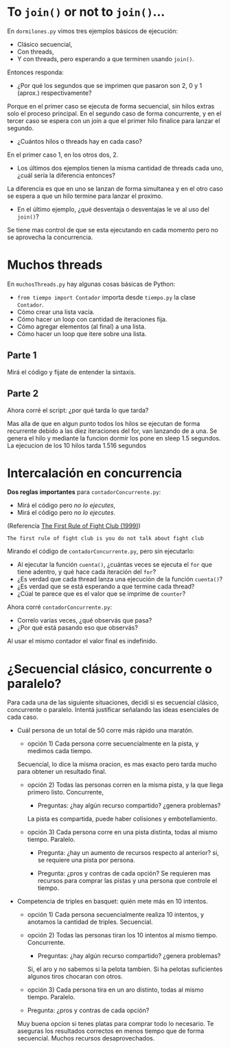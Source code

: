 # To `join()` or not to `join()`...

En `dormilones.py` vimos tres ejemplos básicos de ejecución:

- Clásico secuencial,
- Con threads,
- Y con threads, pero esperando a que terminen usando `join()`.

Entonces responda:
- ¿Por qué los segundos que se imprimen que pasaron son 2, 0 y 1 (aprox.) respectivamente?

Porque en el primer caso se ejecuta de forma secuencial, sin hilos extras solo el
proceso principal.
En el segundo caso de forma concurrente, y en el tercer caso
se espera con un join a que el primer hilo finalice para
lanzar el segundo.

- ¿Cuántos hilos o threads hay en cada caso?

En el primer caso 1, en los otros dos, 2.

- Los últimos dos ejemplos tienen la misma cantidad de threads cada uno, ¿cuál sería la diferencia entonces?

La diferencia es que en uno se lanzan de forma simultanea y en el otro caso se espera a
que un hilo termine para lanzar el proximo.

- En el último ejemplo, ¿qué desventaja o desventajas le ve al uso del `join()`?

Se tiene mas control de que se esta ejecutando en cada momento pero no se
aprovecha la concurrencia.

# Muchos threads

En `muchosThreads.py` hay algunas cosas básicas de Python:
- `from tiempo import Contador` importa desde `tiempo.py` la clase `Contador`.
- Cómo crear una lista vacía.
- Cómo hacer un loop con cantidad de iteraciones fija.
- Cómo agregar elementos (al final) a una lista.
- Cómo hacer un loop que itere sobre una lista.

## Parte 1
Mirá el código y fijate de entender la sintaxis.

## Parte 2
Ahora corré el script: ¿por qué tarda lo que tarda?

Mas alla de que en algun punto todos los hilos se ejecutan
de forma recurrente debido a las diez iteraciones del for,
van lanzando de a una. Se genera el hilo y mediante
la funcion dormir los pone en sleep 1.5 segundos.
La ejecucion de los 10 hilos tarda 1.516 segundos




# Intercalación en concurrencia

**Dos reglas importantes** para `contadorConcurrente.py`:
- Mirá el código pero _no lo ejecutes_,
- Mirá el código pero _no lo ejecutes_.

(Referencia [The First Rule of Fight Club (1999)](https://www.youtube.com/watch?v=dC1yHLp9bWA))

`The first rule of fight club is you do not talk about fight club`

Mirando el código de `contadorConcurrente.py`, pero sin ejecutarlo:
- Al ejecutar la función `cuenta()`, ¿cuántas veces se ejecuta el `for` que tiene adentro, y qué hace cada iteración del `for`?
- ¿Es verdad que cada thread lanza una ejecución de la función `cuenta()`?
- ¿Es verdad que se está esperando a que termine cada thread?
- ¿Cúal te parece que es el valor que se imprime de `counter`?

Ahora corré `contadorConcurrente.py`:
- Correlo varias veces, ¿qué observás que pasa?
- ¿Por qué está pasando eso que observás?

Al usar el mismo contador el valor final es indefinido.

# ¿Secuencial clásico, concurrente o paralelo?

Para cada una de las siguiente situaciones, decidí si es secuencial clásico, concurrente o paralelo. Intentá justificar señalando las ideas esenciales de cada caso.

- Cuál persona de un total de 50 corre más rápido una maratón.
    - opción 1) Cada persona corre secuencialmente en la pista, y medimos cada tiempo.

    Secuencial, lo dice la misma oracion, es mas exacto pero tarda mucho para obtener un resultado final.

    - opción 2) Todas las personas corren en la misma pista, y la que llega primero listo.
    Concurrente,

		- Preguntas: ¿hay algún recurso compartido? ¿genera problemas?

		La pista es compartida, puede haber colisiones y embotellamiento.

    - opción 3) Cada persona corre en una pista distinta, todas al mismo tiempo.
    Paralelo.

		- Pregunta: ¿hay un aumento de recursos respecto al anterior?
		si, se requiere una pista por persona.

        - Pregunta: ¿pros y contras de cada opción?
        Se requieren mas recursos para comprar las pistas y una persona que controle el tiempo.

- Competencia de triples en basquet: quién mete más en 10 intentos.
    - opción 1) Cada persona secuencialmente realiza 10 intentos, y anotamos la cantidad de triples.
    Secuencial.
    - opción 2) Todas las personas tiran los 10 intentos al mismo tiempo.
	Concurrente.
        - Preguntas: ¿hay algún recurso compartido? ¿genera problemas?

        Si, el aro y no sabemos si la pelota tambien. Si ha pelotas suficientes algunos
        tiros chocaran con otros.

    - opción 3) Cada persona tira en un aro distinto, todas al mismo tiempo.
    Paralelo.

    - Pregunta: ¿pros y contras de cada opción?

    Muy buena opcion si tenes platas para comprar todo lo necesario.
    Te aseguras los resultados correctos en menos tiempo que de forma secuencial.
    Muchos recursos desaprovechados.
